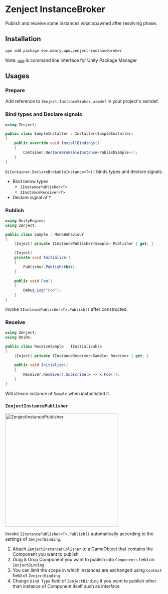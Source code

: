 # Zenject InstanceBroker

Publish and receive some instances what spawned after resolving phase. 

## Installation

```bash
upm add package dev.monry.upm.zenject-instancebroker
```

Note: [`upm`](https://github.com/upm-packages/upm-cli) is command line interface for Unity Package Manager

## Usages

### Prepare

Add reference to `Zenject.InstanceBroker.asmdef` in your project's asmdef.

### Bind types and Declare signals

```C#
using Zenject;

public class SampleInstaller : Installer<SampleInstaller>
{
    public override void InstallBindings()
    {
        Container.DeclareBrokableInstance<PublishSample>();
    }
}
```

`DiContainer.DeclareBrokableInstance<T>()` binds types and declare signals.

- Bind below types
    - `IInstancePublisher<T>`
    - `IInstanceReceiver<T>`
- Declare signal of `T`

### Publish

```C#
using UnityEngine;
using Zenject;

public class Sample : MonoBehaviour
{
    [Inject] private IInstancePublisher<Sample> Publisher { get; }

    [Inject]
    private void Initialize()
    {
        Publisher.Publish(this);
    }
    
    public void Foo()
    {
        Debug.Log("Foo");
    }
}
```

Invoke `IInstancePublisher<T>.Publish()` after constructed.

### Receive

```C#
using Zenject;
using UniRx;

public class ReceiveSample : IInitializable
{
    [Inject] private IInstanceReceiver<Sample> Receiver { get; }
    
    public void Initialize()
    {
        Receiver.Receive().Subscribe(x => x.Foo()); 
    }
}
```

Will stream instance of `Sample` when instantiated it.

### `ZenjectInstancePublisher`

<img width="360" alt="ZenjectInstancePublisher" src="https://user-images.githubusercontent.com/838945/59932297-d662c500-9481-11e9-8554-15d4881891f9.png">

Invoke `IInstancePublisher<T>.Publish()` automatically according to the settings of `ZenjectBinding`.

1. Attach `ZenjectInstancePublisher` to a GameObject that contains the Component you want to publish
1. Drag &amp; Drop Component you want to publish into `Components` field on `ZenjectBinding`
1. You can limit the scope in which instances are exchanged using `Context` field of `ZenjectBinding`
1. Change `Bind Type` field of `ZenjectBinding` if you want to publish other than instance of Component itself such as interface
